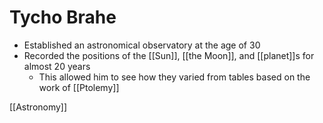 # Tycho Brahe

- Established an astronomical observatory at the age of 30
- Recorded the positions of the [[Sun]], [[the Moon]], and [[planet]]s for almost 20 years
  - This allowed him to see how they varied from tables based on the work of [[Ptolemy]]

[[Astronomy]]

